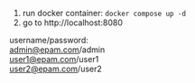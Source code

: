 1. run docker container: `docker compose up -d`
2. go to http://localhost:8080

username/password:  
admin@epam.com/admin  
user1@epam.com/user1  
user2@epam.com/user2  